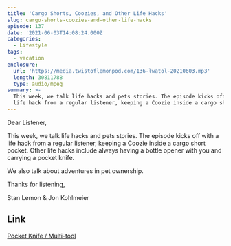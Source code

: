 ```yaml
---
title: 'Cargo Shorts, Coozies, and Other Life Hacks'
slug: cargo-shorts-coozies-and-other-life-hacks
episode: 137
date: '2021-06-03T14:08:24.000Z'
categories:
  - Lifestyle
tags:
  - vacation
enclosure:
  url: 'https://media.twistoflemonpod.com/136-lwatol-20210603.mp3'
  length: 30811788
  type: audio/mpeg
summary: >-
  This week, we talk life hacks and pets stories. The episode kicks off with a
  life hack from a regular listener, keeping a Coozie inside a cargo short
---
```


Dear Listener,

This week, we talk life hacks and pets stories. The episode kicks off with a life hack from a regular listener, keeping a Coozie inside a cargo short pocket. Other life hacks include always having a bottle opener with you and carrying a pocket knife.

We also talk about adventures in pet ownership.

Thanks for listening,

Stan Lemon & Jon Kohlmeier

## Link

[Pocket Knife / Multi-tool](https://amzn.to/2S8ammr)

